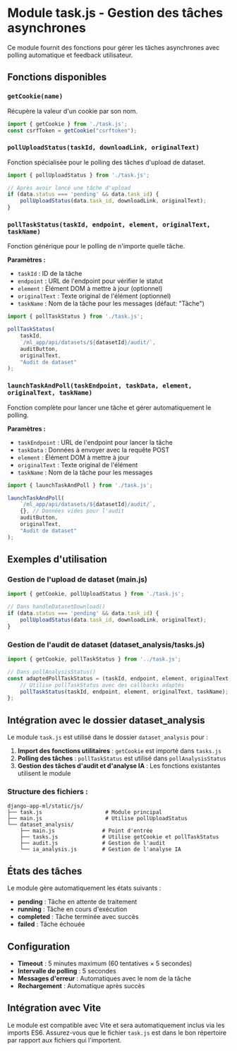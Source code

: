 # Module task.js - Gestion des tâches asynchrones

Ce module fournit des fonctions pour gérer les tâches asynchrones avec polling automatique et feedback utilisateur.

## Fonctions disponibles

### `getCookie(name)`
Récupère la valeur d'un cookie par son nom.

```javascript
import { getCookie } from './task.js';
const csrfToken = getCookie("csrftoken");
```

### `pollUploadStatus(taskId, downloadLink, originalText)`
Fonction spécialisée pour le polling des tâches d'upload de dataset.

```javascript
import { pollUploadStatus } from './task.js';

// Après avoir lancé une tâche d'upload
if (data.status === 'pending' && data.task_id) {
    pollUploadStatus(data.task_id, downloadLink, originalText);
}
```

### `pollTaskStatus(taskId, endpoint, element, originalText, taskName)`
Fonction générique pour le polling de n'importe quelle tâche.

**Paramètres :**
- `taskId` : ID de la tâche
- `endpoint` : URL de l'endpoint pour vérifier le statut
- `element` : Élément DOM à mettre à jour (optionnel)
- `originalText` : Texte original de l'élément (optionnel)
- `taskName` : Nom de la tâche pour les messages (défaut: "Tâche")

```javascript
import { pollTaskStatus } from './task.js';

pollTaskStatus(
    taskId,
    `/ml_app/api/datasets/${datasetId}/audit/`,
    auditButton,
    originalText,
    "Audit de dataset"
);
```

### `launchTaskAndPoll(taskEndpoint, taskData, element, originalText, taskName)`
Fonction complète pour lancer une tâche et gérer automatiquement le polling.

**Paramètres :**
- `taskEndpoint` : URL de l'endpoint pour lancer la tâche
- `taskData` : Données à envoyer avec la requête POST
- `element` : Élément DOM à mettre à jour
- `originalText` : Texte original de l'élément
- `taskName` : Nom de la tâche pour les messages

```javascript
import { launchTaskAndPoll } from './task.js';

launchTaskAndPoll(
    `/ml_app/api/datasets/${datasetId}/audit/`,
    {}, // Données vides pour l'audit
    auditButton,
    originalText,
    "Audit de dataset"
);
```

## Exemples d'utilisation

### Gestion de l'upload de dataset (main.js)
```javascript
import { getCookie, pollUploadStatus } from './task.js';

// Dans handleDatasetDownload()
if (data.status === 'pending' && data.task_id) {
    pollUploadStatus(data.task_id, downloadLink, originalText);
}
```

### Gestion de l'audit de dataset (dataset_analysis/tasks.js)
```javascript
import { getCookie, pollTaskStatus } from '../task.js';

// Dans pollAnalysisStatus()
const adaptedPollTaskStatus = (taskId, endpoint, element, originalText, taskName) => {
    // Utilise pollTaskStatus avec des callbacks adaptés
    pollTaskStatus(taskId, endpoint, element, originalText, taskName);
};
```

## Intégration avec le dossier dataset_analysis

Le module `task.js` est utilisé dans le dossier `dataset_analysis` pour :

1. **Import des fonctions utilitaires** : `getCookie` est importé dans `tasks.js`
2. **Polling des tâches** : `pollTaskStatus` est utilisé dans `pollAnalysisStatus`
3. **Gestion des tâches d'audit et d'analyse IA** : Les fonctions existantes utilisent le module

### Structure des fichiers :
```
django-app-ml/static/js/
├── task.js                    # Module principal
├── main.js                    # Utilise pollUploadStatus
└── dataset_analysis/
    ├── main.js               # Point d'entrée
    ├── tasks.js              # Utilise getCookie et pollTaskStatus
    ├── audit.js              # Gestion de l'audit
    └── ia_analysis.js        # Gestion de l'analyse IA
```

## États des tâches

Le module gère automatiquement les états suivants :

- **pending** : Tâche en attente de traitement
- **running** : Tâche en cours d'exécution
- **completed** : Tâche terminée avec succès
- **failed** : Tâche échouée

## Configuration

- **Timeout** : 5 minutes maximum (60 tentatives × 5 secondes)
- **Intervalle de polling** : 5 secondes
- **Messages d'erreur** : Automatiques avec le nom de la tâche
- **Rechargement** : Automatique après succès

## Intégration avec Vite

Le module est compatible avec Vite et sera automatiquement inclus via les imports ES6. Assurez-vous que le fichier `task.js` est dans le bon répertoire par rapport aux fichiers qui l'importent. 